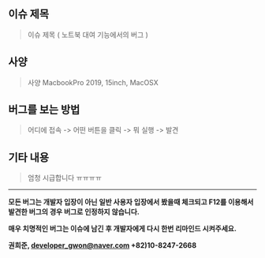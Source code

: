 
## 이슈 제목 
> 이슈 제목 ( 노트북 대여 기능에서의 버그 )

## 사양
> 사양 MacbookPro 2019, 15inch, MacOSX

## 버그를 보는 방법
> 어디에 접속 -> 어떤 버튼을 클릭 -> 뭐 실행 -> 발견

## 기타 내용
> 엄청 시급합니다 ㅠㅠㅠㅠ










----

**모든 버그는 개발자 입장이 아닌 일반 사용자 입장에서 봤을때 체크되고 F12를 이용해서 발견한 버그의 경우 버그로 인정하지 않습니다.**

**매우 치명적인 버그는 이슈에 남긴 후 개발자에게 다시 한번 리마인드 시켜주세요.**

**권희준, developer_gwon@naver.com +82)10-8247-2668**
